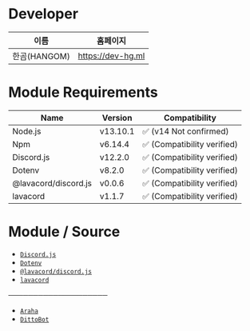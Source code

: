 # Developer

이름 | 홈페이지
---- | ----
한곰(HANGOM) | https://dev-hg.ml

# Module Requirements

Name | Version | Compatibility
---- | ---- | ----
Node.js | v13.10.1 | ✅ (v14 Not confirmed)
Npm | v6.14.4 | ✅ (Compatibility verified)
Discord.js | v12.2.0 | ✅ (Compatibility verified)
Dotenv | v8.2.0 | ✅ (Compatibility verified)
@lavacord/discord.js | v0.0.6 | ✅ (Compatibility verified)
lavacord | v1.1.7 | ✅ (Compatibility verified)

# Module / Source

* [`Discord.js`](https://github.com/discordjs/discord.js)
* [`Dotenv`](https://github.com/motdotla/dotenv)
* [`@lavacord/discord.js`](https://www.npmjs.com/package/@lavacord/discord.js)
* [`lavacord`](https://github.com/lavacord/Lavacord)

────────────────────

* [`Araha`](https://github.com/TeamZenithy/Araha)
* [`DittoBot`](https://github.com/ditto7890/dittobot)
